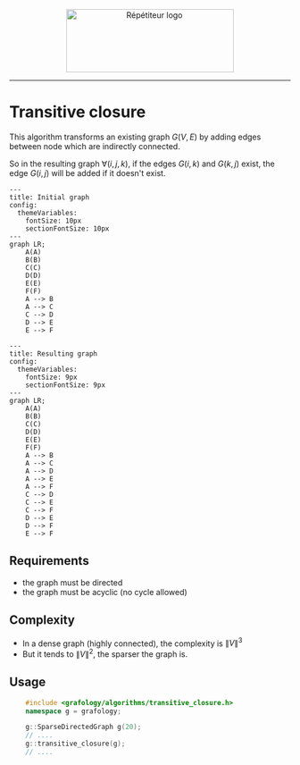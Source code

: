 <div align="center">
    <img 
        src="logo.png" 
        alt="Répétiteur logo"
        height="113px"
        width="300px"
        />
</div>
<hr/>

# Transitive closure
This algorithm transforms an existing graph $G(V,E)$ by adding edges between node which are indirectly connected.

So in the resulting graph $\forall (i,j,k)$, if the edges $G(i,k)$ and $G(k,j)$ exist, the edge $G(i,j)$ will be added if it doesn't exist.

```mermaid
---
title: Initial graph
config:
  themeVariables:
    fontSize: 10px
    sectionFontSize: 10px
---
graph LR;
    A(A)
    B(B)
    C(C)
    D(D)
    E(E)
    F(F)
    A --> B
    A --> C
    C --> D
    D --> E
    E --> F
```

```mermaid
---
title: Resulting graph
config:
  themeVariables:
    fontSize: 9px
    sectionFontSize: 9px
---
graph LR;
    A(A)
    B(B)
    C(C)
    D(D)
    E(E)
    F(F)
    A --> B
    A --> C
    A --> D
    A --> E
    A --> F
    C --> D
    C --> E
    C --> F
    D --> E
    D --> F
    E --> F
```


## Requirements
- the graph must be directed
- the graph must be acyclic (no cycle allowed)

## Complexity
- In a dense graph (highly connected), the complexity is $\lVert V \rVert^3$
- But it tends to $\lVert V \rVert^2$, the sparser the graph is.

## Usage
```C++
    #include <grafology/algorithms/transitive_closure.h>
    namespace g = grafology;

    g::SparseDirectedGraph g(20);
    // ....
    g::transitive_closure(g);
    // ....

```
